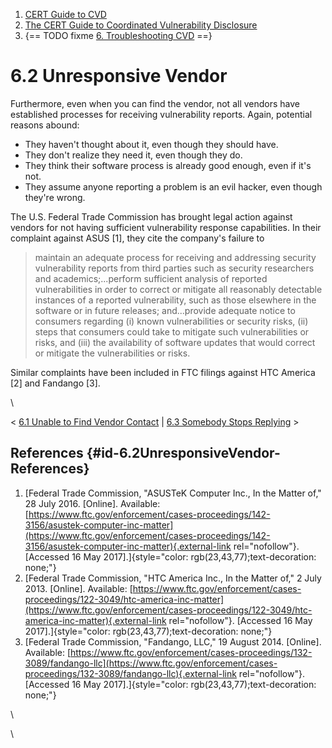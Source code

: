 



1.  [CERT Guide to CVD](index.md)
2.  [The CERT Guide to Coordinated Vulnerability
    Disclosure](The-CERT-Guide-to-Coordinated-Vulnerability-Disclosure_47677443.md)
3.  {== TODO fixme [6. Troubleshooting CVD](6.-Troubleshooting-CVD_47677482.md) ==}


# 6.2 Unresponsive Vendor 








Furthermore, even when you can find the vendor, not all vendors have
established processes for receiving vulnerability reports. Again,
potential reasons abound:

-   They haven\'t thought about it, even though they should have.
-   They don\'t realize they need it, even though they do.
-   They think their software process is already good enough, even if
    it\'s not.
-   They assume anyone reporting a problem is an evil hacker, even
    though they\'re wrong.

The U.S. Federal Trade Commission has brought legal action against
vendors for not having sufficient vulnerability response capabilities.
In their complaint against ASUS \[1\], they cite the company\'s failure
to

> maintain an adequate process for receiving and addressing security
> vulnerability reports from third parties such as security researchers
> and academics;...perform sufficient analysis of reported
> vulnerabilities in order to correct or mitigate all reasonably
> detectable instances of a reported vulnerability, such as those
> elsewhere in the software or in future releases; and\...provide
> adequate notice to consumers regarding (i) known vulnerabilities or
> security risks, (ii) steps that consumers could take to mitigate such
> vulnerabilities or risks, and (iii) the availability of software
> updates that would correct or mitigate the vulnerabilities or risks.

Similar complaints have been included in FTC filings against HTC America
\[2\] and Fandango \[3\].

\



\< [6.1 Unable to Find Vendor
Contact](6.1-Unable-to-Find-Vendor-Contact_47677483.md) \| [6.3
Somebody Stops Replying](6.3-Somebody-Stops-Replying_47677485.md) \>



## References {#id-6.2UnresponsiveVendor-References}

1.  [Federal Trade Commission, \"ASUSTeK Computer Inc., In the Matter
    of,\" 28 July 2016. \[Online\]. Available:
    [https://www.ftc.gov/enforcement/cases-proceedings/142-3156/asustek-computer-inc-matter](https://www.ftc.gov/enforcement/cases-proceedings/142-3156/asustek-computer-inc-matter){.external-link
    rel="nofollow"}. \[Accessed 16 May
    2017\].]{style="color: rgb(23,43,77);text-decoration: none;"}
2.  [Federal Trade Commission, \"HTC America Inc., In the Matter of,\" 2
    July 2013. \[Online\]. Available:
    [https://www.ftc.gov/enforcement/cases-proceedings/122-3049/htc-america-inc-matter](https://www.ftc.gov/enforcement/cases-proceedings/122-3049/htc-america-inc-matter){.external-link
    rel="nofollow"}. \[Accessed 16 May
    2017\].]{style="color: rgb(23,43,77);text-decoration: none;"}
3.  [Federal Trade Commission, \"Fandango, LLC,\" 19 August 2014.
    \[Online\]. Available:
    [https://www.ftc.gov/enforcement/cases-proceedings/132-3089/fandango-llc](https://www.ftc.gov/enforcement/cases-proceedings/132-3089/fandango-llc){.external-link
    rel="nofollow"}. \[Accessed 16 May
    2017\].]{style="color: rgb(23,43,77);text-decoration: none;"}

\

\












